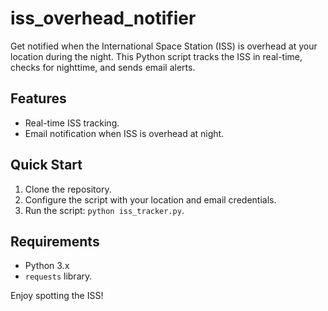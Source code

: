 # iss_overhead_notifier

Get notified when the International Space Station (ISS) is overhead at your location during the night. This Python script tracks the ISS in real-time, checks for nighttime, and sends email alerts.

## Features

- Real-time ISS tracking.
- Email notification when ISS is overhead at night.

## Quick Start

1. Clone the repository.
2. Configure the script with your location and email credentials.
3. Run the script: `python iss_tracker.py`.

## Requirements

- Python 3.x
- `requests` library.

Enjoy spotting the ISS!
